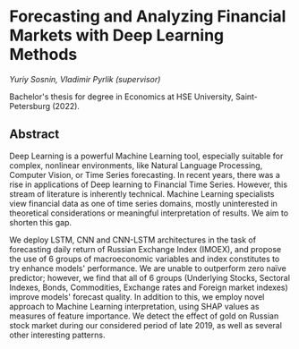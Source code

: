 # Forecasting and Analyzing Financial Markets with Deep Learning Methods

*Yuriy Sosnin, Vladimir Pyrlik (supervisor)*

Bachelor's thesis for degree in Economics at HSE University, Saint-Petersburg (2022).

## Abstract

Deep Learning is a powerful Machine Learning tool, especially suitable for complex, nonlinear environments, like Natural Language Processing, Computer Vision, or Time Series forecasting. In recent years, there was a rise in applications of Deep learning to Financial Time Series. However, this stream of literature is inherently technical. Machine Learning specialists view financial data as one of time series domains, mostly uninterested in theoretical considerations or meaningful interpretation of results. We aim to shorten this gap.

We deploy LSTM, CNN and CNN-LSTM architectures in the task of forecasting daily return of Russian Exchange Index (IMOEX), and propose the use of 6 groups of macroeconomic variables and index constitutes to try enhance models' performance. We are unable to outperform zero naïve predictor; however, we find that all of 6 groups (Underlying Stocks, Sectoral Indexes, Bonds, Commodities, Exchange rates and Foreign market indexes) improve models' forecast quality.
In addition to this, we employ novel approach to Machine Learning interpretation, using SHAP values as measures of feature importance. We detect the effect of gold on Russian stock market during our considered period of late 2019, as well as several other interesting patterns.
